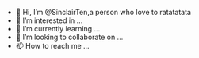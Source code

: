 - 👋 Hi, I’m @SinclairTen,a person who love to ratatatata
- 👀 I’m interested in ...
- 🌱 I’m currently learning ...
- 💞️ I’m looking to collaborate on ...
- 📫 How to reach me ...

<!---
SinclairTen/SinclairTen is a ✨ special ✨ repository because its `README.md` (this file) appears on your GitHub profile.
You can click the Preview link to take a look at your changes.
--->
